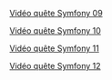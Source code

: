 
[Vidéo quête Symfony 09](https://www.loom.com/share/f8c42cf2f994443d9c9e797f01f1e975)

[Vidéo quête Symfony 10](https://www.loom.com/share/8751efe6ca484a99b955bc2b68ffc929)

[Vidéo quête Symfony 11](https://www.loom.com/share/b07f2e8fbcfb404d99eceba7bd9a7646)

[Vidéo quête Symfony 12](https://www.loom.com/share/9c1126b38c1a4e198c9c425f52c4939a)
